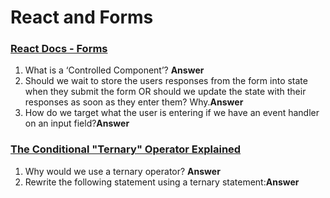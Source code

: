 # React and Forms

### [React Docs - Forms](https://reactjs.org/docs/forms.html)
1. What is a ‘Controlled Component’? **Answer**
2. Should we wait to store the users responses from the form into state when they submit the form OR should we update the state with their responses as soon as they enter them? Why.**Answer**
3. How do we target what the user is entering if we have an event handler on an input field?**Answer**

### [The Conditional "Ternary" Operator Explained ](https://codeburst.io/javascript-the-conditional-ternary-operator-explained-cac7218beeff) 

1. Why would we use a ternary operator? **Answer**
2. Rewrite the following statement using a ternary statement:**Answer**


